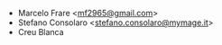- Marcelo Frare \<<mf2965@gmail.com>\>
- Stefano Consolaro \<<stefano.consolaro@mymage.it>\>
- Creu Blanca
